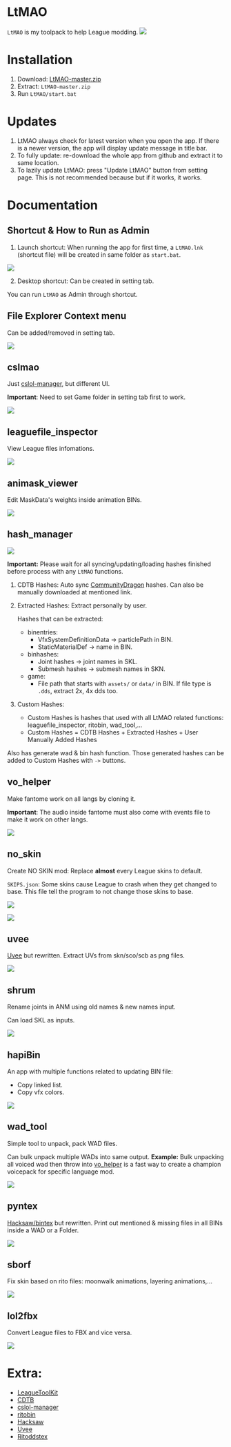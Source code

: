 # LtMAO
`LtMAO` is my toolpack to help League modding.
![](https://i.imgur.com/dSpQlfc.png)

# Installation
1. Download: [LtMAO-master.zip](https://github.com/tarngaina/LtMAO/archive/refs/heads/master.zip)
2. Extract: `LtMAO-master.zip`
3. Run `LtMAO/start.bat`

# Updates
1. LtMAO always check for latest version when you open the app. If there is a newer version, the app will display update message in title bar.
2. To fully update: re-download the whole app from github and extract it to same location.
3. To lazily update LtMAO: press "Update LtMAO" button from setting page. This is not recommended because but if it works, it works.

# Documentation
## Shortcut & How to Run as Admin
1. Launch shortcut: When running the app for first time, a `LtMAO.lnk` (shortcut file) will be created in same folder as `start.bat`.

![](https://i.imgur.com/YRsKEVm.png)

2. Desktop shortcut: Can be created in setting tab.

 You can run `LtMAO` as Admin through shortcut.

## File Explorer Context menu
Can be added/removed in setting tab.

![](https://i.imgur.com/LVJ2Cfw.png)

## cslmao
Just [cslol-manager](https://github.com/LeagueToolkit/cslol-manager), but different UI.

**Important**: Need to set Game folder in setting tab first to work.

![](https://i.imgur.com/GcjDQcs.png)

## leaguefile_inspector
View League files infomations.

![](https://i.imgur.com/l5VvEWu.png)

## animask_viewer
Edit MaskData's weights inside animation BINs.

![](https://i.imgur.com/m9YkgeB.png)

## hash_manager
![](https://i.imgur.com/2KTMiET.png)

**Important:** Please wait for all syncing/updating/loading hashes finished before process with any `LtMAO` functions.
1. CDTB Hashes: Auto sync [CommunityDragon](https://github.com/CommunityDragon/CDTB/tree/master/cdragontoolbox) hashes. Can also be manually downloaded at mentioned link. 
2. Extracted Hashes: Extract personally by user.
    
    Hashes that can be extracted:
    - binentries:
        - VfxSystemDefinitionData -> particlePath in BIN.
        - StaticMaterialDef -> name in BIN.
    - binhashes: 
        - Joint hashes -> joint names in SKL.
        - Submesh hashes -> submesh names in SKN.
    - game:
        - File path that starts with `assets/` or `data/` in BIN. If file type is `.dds`, extract 2x, 4x dds too.
3. Custom Hashes:
    - Custom Hashes is hashes that used with all LtMAO related functions: leaguefile_inspector, ritobin, wad_tool,...
    - Custom Hashes = CDTB Hashes + Extracted Hashes + User Manually Added Hashes

Also has generate wad & bin hash function. Those generated hashes can be added to Custom Hashes with `->` buttons.
## vo_helper
Make fantome work on all langs by cloning it.

**Important**: The audio inside fantome must also come with events file to make it work on other langs.

![](https://i.imgur.com/fhXoShs.png)

## no_skin
Create NO SKIN mod: Replace **almost** every League skins to default.

`SKIPS.json`: Some skins cause League to crash when they get changed to base. This file tell the program to not change those skins to base.

![](https://i.imgur.com/YHWYuwP.png)

![](https://i.imgur.com/AfQyzFN.png)


## uvee
[Uvee](https://github.com/LeagueToolkit/Uvee) but rewritten.
Extract UVs from skn/sco/scb as png files.

![](https://i.imgur.com/qYtVMge.png)

## shrum
Rename joints in ANM using old names & new names input.

Can load SKL as inputs.

![](https://i.imgur.com/PQrU5eO.png)

## hapiBin
An app with multiple functions related to updating BIN file:
- Copy linked list.
- Copy vfx colors.


![](https://i.imgur.com/eYyYNhO.png)

## wad_tool
Simple tool to unpack, pack WAD files.

Can bulk unpack multiple WADs into same output. 
**Example:** Bulk unpacking all voiced wad then throw into [vo_helper](https://github.com/tarngaina/LtMAO#vo_helper) is a fast way to create a champion voicepack for specific language mod.

![](https://i.imgur.com/61wpQJ3.png)


## pyntex
[Hacksaw/bintex](https://github.com/TheMartynasXS/Hacksaw) but rewritten.
Print out mentioned & missing files in all BINs inside a WAD or a Folder.

![](https://i.imgur.com/Tj5GPV6.png)


## sborf
Fix skin based on rito files: moonwalk animations, layering animations,...

![](https://i.imgur.com/kAPOapL.png)


## lol2fbx
Convert League files to FBX and vice versa.

![](https://i.imgur.com/lIpTpdJ.png)

# Extra:
- [LeagueToolKit](https://github.com/LeagueToolkit/LeagueToolkit)
- [CDTB](https://github.com/CommunityDragon/CDTB)
- [cslol-manager](https://github.com/LeagueToolkit/cslol-manager)
- [ritobin](https://github.com/moonshadow565/ritobin)
- [Hacksaw](https://github.com/TheMartynasXS/Hacksaw)
- [Uvee](https://github.com/LeagueToolkit/Uvee)
- [Ritoddstex](https://github.com/Morilli/Ritoddstex)
